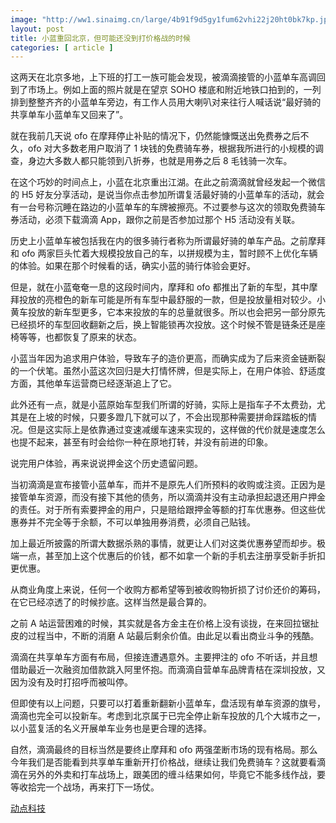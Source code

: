 ```yaml
---
image: "http://ww1.sinaimg.cn/large/4b91f9d5gy1fum62vhi22j20ht0bk7kp.jpg"
layout: post
title: 小蓝重回北京，但可能还没到打价格战的时候
categories: [ article ]
---
```


这两天在北京多地，上下班的打工一族可能会发现，被滴滴接管的小蓝单车高调回到了市场上。例如上面的照片就是在望京 SOHO 楼底和附近地铁口拍到的，一列排到整整齐齐的小蓝单车旁边，有工作人员用大喇叭对来往行人喊话说“最好骑的共享单车小蓝单车又回来了”。

就在我前几天说 ofo 在摩拜停止补贴的情况下，仍然能慷慨送出免费券之后不久，ofo 对大多数老用户取消了 1 块钱的免费骑车券，根据我所进行的小规模的调查，身边大多数人都只能领到八折券，也就是用券之后 8 毛钱骑一次车。

在这个巧妙的时间点上，小蓝在北京重出江湖。在此之前滴滴就曾经发起一个微信的 H5 好友分享活动，是说当你点击参加所谓复活最好骑的小蓝单车的活动，就会有一台号称沉睡在路边的小蓝单车的车牌被擦亮。不过要参与这次的领取免费骑车券活动，必须下载滴滴 App，跟你之前是否参加过那个 H5 活动没有关联。

历史上小蓝单车被包括我在内的很多骑行者称为所谓最好骑的单车产品。之前摩拜和 ofo 两家巨头忙着大规模投放自己的车，以拼规模为主，暂时顾不上优化车辆的体验。如果在那个时候看的话，确实小蓝的骑行体验会更好。

但是，就在小蓝奄奄一息的这段时间内，摩拜和 ofo 都推出了新的车型，其中摩拜投放的亮橙色的新车可能是所有车型中最舒服的一款，但是投放量相对较少。小黄车投放的新车型更多，它本来投放的车的总量就很多。所以也会把另一部分原先已经损坏的车型回收翻新之后，换上智能锁再次投放。这个时候不管是链条还是座椅等等，也都恢复了原来的状态。

小蓝当年因为追求用户体验，导致车子的造价更高，而确实成为了后来资金链断裂的一个伏笔。虽然小蓝这次回归是大打情怀牌，但是实际上，在用户体验、舒适度方面，其他单车运营商已经逐渐追上了它。

此外还有一点，就是小蓝原始车型我们所谓的好骑，实际上是指车子不太费劲，尤其是在上坡的时候，只要多蹬几下就可以了，不会出现那种需要拼命踩踏板的情况。但是这实际上是依靠通过变速减缓车速来实现的，这样做的代价就是速度怎么也提不起来，甚至有时会给你一种在原地打转，并没有前进的印象。

说完用户体验，再来说说押金这个历史遗留问题。

当初滴滴是宣布接管小蓝单车，而并不是原先人们所预料的收购或注资。正因为是接管单车资源，而没有接下其他的债务，所以滴滴并没有主动承担起退还用户押金的责任。对于所有索要押金的用户，只是赔给跟押金等额的打车优惠券。但这些优惠券并不完全等于余额，不可以单独用券消费，必须自己贴钱。

加上最近所披露的所谓大数据杀熟的事情，就更让人们对这类优惠券望而却步。极端一点，甚至加上这个优惠后的价钱，都不如拿一个新的手机去注册享受新手折扣更优惠。

从商业角度上来说，任何一个收购方都希望等到被收购物折损了讨价还价的筹码，在它已经凉透了的时候抄底。这样当然是最合算的。

之前 A 站运营困难的时候，其实就是各方金主在价格上没有谈拢，在来回拉锯扯皮的过程当中，不断的消磨 A 站最后剩余价值。由此足以看出商业斗争的残酷。

滴滴在共享单车方面有布局，但接连遭遇意外。主要押注的 ofo 不听话，并且想借助最近一次融资加借款跳入阿里怀抱。而滴滴自营单车品牌青桔在深圳投放，又因为没有及时打招呼而被叫停。

但即使有以上问题，只要可以打着重新翻新小蓝单车，盘活现有单车资源的旗号，滴滴也完全可以投新车。考虑到北京属于已完全停止新车投放的几个大城市之一，以小蓝复活的名义开展单车业务也是更合理的选择。

自然，滴滴最终的目标当然是要终止摩拜和 ofo 两强垄断市场的现有格局。那么今年我们是否能看到共享单车重新开打价格战，继续让我们免费骑车？这就要看滴滴在另外的外卖和打车战场上，跟美团的缠斗结果如何，毕竟它不能多线作战，要等收拾完一个战场，再来打下一场仗。

[动点科技](https://cn.technode.com/post/2018-03-23/bluegogo-relaunched-in-beijing/)

